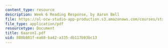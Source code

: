 ```yaml
---
content_type: resource
description: Week 6 Reading Response, by Aaron Bell
file: https://ol-ocw-studio-app-production.s3.amazonaws.com/courses/sts-035-the-history-of-computing-spring-2004/888b801fea68ba42a335db117b93bc13_6aaron1.pdf
file_type: application/pdf
resourcetype: Document
title: 6aaron1.pdf
uid: 888b801f-ea68-ba42-a335-db117b93bc13
---
```

